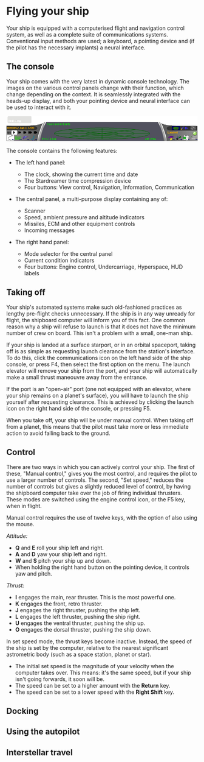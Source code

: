 # Flying your ship

Your ship is equipped with a computerised flight and navigation
control system, as well as a complete suite of communications
systems. Conventional input methods are used; a keyboard, a
pointing device and (if the pilot has the necessary implants) a
neural interface.

## The console

Your ship comes with the very latest in dynamic console technology.
The images on the various control panels change with their
function, which change depending on the context. It is seamlessly
integrated with the heads-up display, and both your pointing device
and neural interface can be used to interact with it.

![Ship console (landed)](images/console-landed.png)

The console contains the following features:



-   The left hand panel:
    -   The clock, showing the current time and date
    -   The Stardreamer time compression device
    -   Four buttons: View control, Navigation, Information,
        Communication

-   The central panel, a multi-purpose display containing any of:
    -   Scanner
    -   Speed, ambient pressure and altitude indicators
    -   Missiles, ECM and other equipment controls
    -   Incoming messages

-   The right hand panel:
    -   Mode selector for the central panel
    -   Current condition indicators
    -   Four buttons: Engine control, Undercarriage, Hyperspace, HUD
        labels


## Taking off

Your ship's automated systems make such old-fashioned practices as
lengthy pre-flight checks unnecessary. If the ship is in any way
unready for flight, the shipboard computer will inform you of this
fact. One common reason why a ship will refuse to launch is that it
does not have the minimum number of crew on board. This isn't a
problem with a small, one-man ship.

If your ship is landed at a surface starport, or in an orbital
spaceport, taking off is as simple as requesting launch clearance
from the station's interface. To do this, click the communications
icon on the left hand side of the ship console, or press F4, then
select the first option on the menu. The launch elevator will
remove your ship from the port, and your ship will automatically
make a small thrust maneouvre away from the entrance.

If the port is an "open-air" port (one not equipped with an
elevator, where your ship remains on a planet's surface), you will
have to launch the ship yourself after requesting clearance. This
is achieved by clicking the launch icon on the right hand side of
the console, or pressing F5.

When you take off, your ship will be under manual control. When
taking off from a planet, this means that the pilot must take more
or less immediate action to avoid falling back to the ground.

## Control

There are two ways in which you can actively control your ship. The
first of these, "Manual control," gives you the most control, and
requires the pilot to use a larger number of controls. The second,
"Set speed," reduces the number of controls but gives a slightly
reduced level of control, by having the shipboard computer take
over the job of firing individual thrusters. These modes are
switched using the engine control icon, or the F5 key, when in
flight.

Manual control requires the use of twelve keys, with the option of
also using the mouse.

*Attitude:*

-   **Q** and **E** roll your ship left and right.
-   **A** and **D** yaw your ship left and right.
-   **W** and **S** pitch your ship up and down.
-   When holding the right hand button on the pointing device, it
    controls yaw and pitch.

*Thrust:*

-   **I** engages the main, rear thruster. This is the most
    powerful one.
-   **K** engages the front, retro thruster.
-   **J** engages the right thruster, pushing the ship left.
-   **L** engages the left thruster, pushing the ship right.
-   **U** engages the ventral thruster, pushing the ship up.
-   **O** engages the dorsal thruster, pushing the ship down.

In set speed mode, the thrust keys become inactive. Instead, the
speed of the ship is set by the computer, relative to the nearest
significant astrometric body (such as a space station, planet or
star).

-   The initial set speed is the magnitude of your velocity when
    the computer takes over. This means: it's the same speed, but if
    your ship isn't going forwards, it soon will be.
-   The speed can be set to a higher amount with the **Return**
    key.
-   The speed can be set to a lower speed with the **Right Shift**
    key.

## Docking

## Using the autopilot

## Interstellar travel



